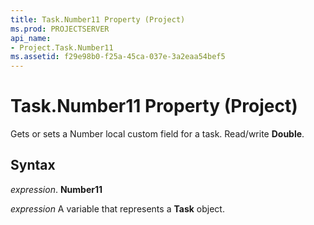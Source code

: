 ```yaml
---
title: Task.Number11 Property (Project)
ms.prod: PROJECTSERVER
api_name:
- Project.Task.Number11
ms.assetid: f29e98b0-f25a-45ca-037e-3a2eaa54bef5
---
```



# Task.Number11 Property (Project)

Gets or sets a Number local custom field for a task. Read/write  **Double**.


## Syntax

 _expression_. **Number11**

 _expression_ A variable that represents a **Task** object.


